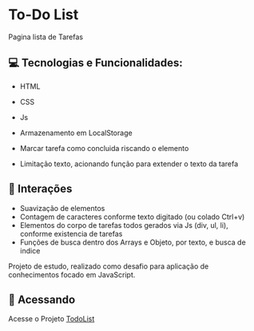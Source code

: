 ﻿# To-Do List

Pagina lista de Tarefas

## 💻 Tecnologias e Funcionalidades:

- HTML
- CSS
- Js

- Armazenamento em LocalStorage
- Marcar tarefa como concluida riscando o elemento
- Limitação texto, acionando função para extender o texto da tarefa

## 📝 Interações

- Suavização de elementos
- Contagem de caracteres conforme texto digitado (ou colado Ctrl+v)
- Elementos do corpo de tarefas todos gerados via Js (div, ul, li), conforme existencia de tarefas
- Funções de busca dentro dos Arrays e Objeto, por texto, e busca de indice

Projeto de estudo, realizado como desafio para aplicação de conhecimentos focado em JavaScript.

## 🚀 Acessando <TodoList>

Acesse o Projeto [TodoList](https://carlosaant.github.io/todolist/)
